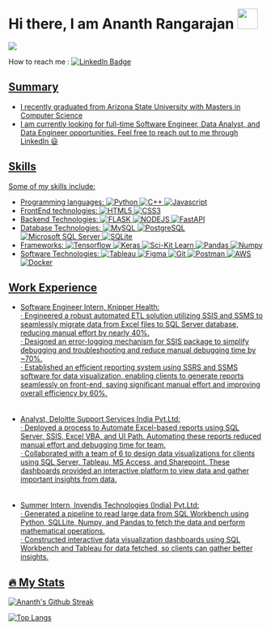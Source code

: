 <h1>Hi there, I am Ananth Rangarajan <img src="https://media.giphy.com/media/hvRJCLFzcasrR4ia7z/giphy.gif" width="40"></h1>

![](https://komarev.com/ghpvc/?username=rananth99) 

<p>
How to reach me : <a href="https://www.linkedin.com/in/ananthrangarajan/"><img src="https://img.shields.io/badge/LinkedIn-blue?style=for-the-badge&logo=linkedin&logoColor=white" alt="LinkedIn Badge"></a>
 <a href=""
</p>

Summary
---
* I recently graduated from Arizona State University with Masters in Computer Science 
* I am currently looking for full-time Software Engineer, Data Analyst, and Data Engineer opportunities. Feel free to reach out to me through LinkedIn :smiley:

Skills
---
Some of my skills include:
* Programming languages: ![Python](https://img.shields.io/badge/python-3670A0?style=for-the-badge&logo=python&logoColor=ffdd54) ![C++](https://img.shields.io/badge/C%2B%2B-%2300599C?style=for-the-badge&logo=C%2B%2B&logoColor=white)
 ![Javascript](https://img.shields.io/badge/javascript-F7DF1E?style=for-the-badge&logo=javascript&logoColor=black) 
* FrontEnd technologies: ![HTML5](https://img.shields.io/badge/html5-E34F26.svg?style=for-the-badge&logo=html5&logoColor=white) ![CSS3](https://img.shields.io/badge/css3-1572B6.svg?style=for-the-badge&logo=css3&logoColor=white) 
* Backend Technologies: ![FLASK](https://img.shields.io/badge/flask-006600?style=for-the-badge&logo=flask&logoColor=white) ![NODEJS](https://img.shields.io/badge/nodejs-339933?style=for-the-badge&logo=nodedotjs&logoColor=white) ![FastAPI](https://img.shields.io/badge/fastapi-009688?style=for-the-badge&logo=fastapi&logoColor=white)
* Database Technologies: ![MySQL](https://img.shields.io/badge/mysql-4479A1?style=for-the-badge&logo=mysql&logoColor=white) ![PostgreSQL](https://img.shields.io/badge/postgresql-4169E1?style=for-the-badge&logo=postgresql&logoColor=white) ![Microsoft SQL Server](https://img.shields.io/badge/sqlserver-CC2927?style=for-the-badge&logo=microsoftsqlserver&logoColor=white) ![SQLite](https://img.shields.io/badge/sqlite-003B57?style=for-the-badge&logo=sqlite&logoColor=white)
* Frameworks: ![Tensorflow](https://img.shields.io/badge/tensorflow-FF6F00?style=for-the-badge&logo=tensorflow&logoColor=white) ![Keras](https://img.shields.io/badge/keras-D00000?style=for-the-badge&logo=keras&logoColor=white) ![Sci-Kit Learn](https://img.shields.io/badge/scikitlearn-F7931E?style=for-the-badge&logo=scikitlearn&logoColor=white)
![Pandas](https://img.shields.io/badge/pandas-150458?style=for-the-badge&logo=pandas&logoColor=white) ![Numpy](https://img.shields.io/badge/numpy-013243?style=for-the-badge&logo=numpy&logoColor=white)
* Software Technologies: ![Tableau](https://img.shields.io/badge/tableau-E97627?style=for-the-badge&logo=tableau&logoColor=white) ![Figma](https://img.shields.io/badge/FIGMA-%2300D8E0?style=for-the-badge&logo=figma&logoColor=white)
 ![Git](https://img.shields.io/badge/git-F05032?style=for-the-badge&logo=git&logoColor=white) ![Postman](https://img.shields.io/badge/postman-FF6C37?style=for-the-badge&logo=postman&logoColor=white) ![AWS](https://img.shields.io/badge/amazonaws-232F3E?style=for-the-badge&logo=amazonaws&logoColor=white) ![Docker](https://img.shields.io/badge/docker-2496ED?style=for-the-badge&logo=docker&logoColor=white)

Work Experience
---
* Software Engineer Intern, Knipper Health: <br/>
· Engineered a robust automated ETL solution utilizing SSIS and SSMS to seamlessly migrate data from Excel files to SQL Server
database, reducing manual effort by nearly 40%. <br/>
· Designed an error-logging mechanism for SSIS package to simplify debugging and troubleshooting and reduce manual debugging
time by ~70%. <br/>
· Established an efficient reporting system using SSRS and SSMS software for data visualization, enabling clients to generate reports
seamlessly on front-end, saving significant manual effort and improving overall efficiency by 60%. <br/>
<br/><br/>
* Analyst, Deloitte Support Services India Pvt.Ltd: <br/>
· Deployed a process to Automate Excel-based reports using SQL Server, SSIS, Excel VBA, and UI Path. Automating
these reports reduced manual effort and debugging time for team. <br/>
· Collaborated with a team of 6 to design data visualizations for clients using SQL Server, Tableau, MS Access,
and Sharepoint. These dashboards provided an interactive platform to view data and gather important insights
from data. <br/>
<br/><br/>
* Summer Intern, Invendis Technologies (India) Pvt.Ltd: <br/>
· Generated a pipeline to read large data from SQL Workbench using Python, SQLLite, Numpy, and Pandas to
fetch the data and perform mathematical operations. <br/>
· Constructed interactive data visualization dashboards using SQL Workbench and Tableau for data fetched, so
clients can gather better insights. <br/>


:fire: My Stats
---
[![Ananth's Github Streak](http://github-readme-streak-stats.herokuapp.com?user=rananth99&theme=dark&background=000000)](https://git.io/streak-stats)

[![Top Langs](https://github-readme-stats.vercel.app/api/top-langs/?username=rananth99&layout=compact&theme=vision-friendly-dark)](https://github.com/anuraghazra/github-readme-stats)


<!--
**rananth99/rananth99** is a ✨ _special_ ✨ repository because its `README.md` (this file) appears on your GitHub profile.

Here are some ideas to get you started:

- 🔭 I’m currently working on ...
- 🌱 I’m currently learning ...
- 👯 I’m looking to collaborate on ...
- 🤔 I’m looking for help with ...
- 💬 Ask me about ...
- 📫 How to reach me: ...
- 😄 Pronouns: ...
- ⚡ Fun fact: ...
-->
